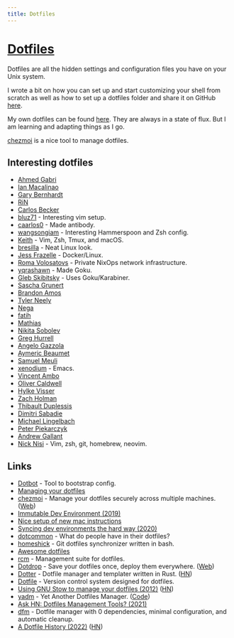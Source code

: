 ```yaml
---
title: Dotfiles
---
```


# [Dotfiles](https://dotfiles.github.io)

Dotfiles are all the hidden settings and configuration files you have on your Unix system.

I wrote a bit on how you can set up and start customizing your shell from scratch as well as how to set up a dotfiles folder and share it on GitHub [here](https://medium.com/@nikitavoloboev/pretty-and-fast-shell-97ea870f2805).

My own dotfiles can be found [here](https://github.com/nikitavoloboev/dotfiles). They are always in a state of flux. But I am learning and adapting things as I go.

[chezmoi](https://github.com/twpayne/chezmoi) is a nice tool to manage dotfiles.

## Interesting dotfiles

- [Ahmed Gabri](https://github.com/ahmedelgabri/dotfiles)
- [Ian Macalinao](https://github.com/macalinao/dotfiles)
- [Gary Bernhardt](https://github.com/garybernhardt/dotfiles)
- [RiN](https://github.com/ri7nz/.dotifiles)
- [Carlos Becker](https://github.com/caarlos0/dotfiles.fish)
- [bluz71](https://github.com/bluz71/dotfiles) - Interesting vim setup.
- [caarlos0](https://github.com/caarlos0/dotfiles) - Made antibody.
- [wangsongiam](https://github.com/wangsongiam/dotfiles) - Interesting Hammerspoon and Zsh config.
- [Keith](https://github.com/keith/dotfiles) - Vim, Zsh, Tmux, and macOS.
- [bresilla](https://github.com/bresilla/dotfiles) - Neat Linux look.
- [Jess Frazelle](https://github.com/jessfraz/dotfiles) - Docker/Linux.
- [Roma Volosatovs](https://github.com/rvolosatovs/infrastructure) - Private NixOps network infrastructure.
- [yqrashawn](https://github.com/yqrashawn/yqdotfiles) - Made Goku.
- [Gleb Skibitsky](https://github.com/skibitsky/dotfiles) - Uses Goku/Karabiner.
- [Sascha Grunert](https://github.com/saschagrunert/dotfiles)
- [Brandon Amos](https://github.com/bamos/dotfiles)
- [Tyler Neely](https://github.com/spacejam/dots)
- [Nega](https://github.com/neg-serg/dotfiles)
- [fatih](https://github.com/fatih/dotfiles)
- [Mathias](https://github.com/mathiasbynens/dotfiles)
- [Nikita Sobolev](https://github.com/sobolevn/dotfiles)
- [Greg Hurrell](https://github.com/wincent/wincent)
- [Angelo Gazzola](https://github.com/nglgzz/dots)
- [Aymeric Beaumet](https://github.com/aymericbeaumet/dotfiles)
- [Samuel Meuli](https://github.com/samuelmeuli/dotfiles)
- [xenodium](https://github.com/xenodium/dotsies) - Emacs.
- [Vincent Ambo](https://git.tazj.in/about)
- [Oliver Caldwell](https://github.com/Olical/dotfiles)
- [Hylke Visser](https://github.com/htdvisser/dotfiles)
- [Zach Holman](https://github.com/holman/dotfiles)
- [Thibault Duplessis](https://github.com/ornicar/dotfiles)
- [Dimitri Sabadie](https://github.com/phaazon/config)
- [Michael Lingelbach](https://github.com/mjlbach/dotfiles)
- [Peter Piekarczyk](https://github.com/peterpme/dotfiles)
- [Andrew Gallant](https://github.com/BurntSushi/dotfiles)
- [Nick Nisi](https://github.com/nicknisi/dotfiles) - Vim, zsh, git, homebrew, neovim.

## Links

- [Dotbot](https://github.com/anishathalye/dotbot) - Tool to bootstrap config.
- [Managing your dotfiles](http://www.anishathalye.com/2014/08/03/managing-your-dotfiles/)
- [chezmoi](https://github.com/twpayne/chezmoi) - Manage your dotfiles securely across multiple machines. ([Web](https://www.chezmoi.io/))
- [Immutable Dev Environment (2019)](https://random.qmx.me/posts/2019/01/18/immutable-dev-environment/)
- [Nice setup of new mac instructions](https://github.com/caarlos0/macOS)
- [Syncing dev environments the hard way (2020)](https://banga.github.io/blog/2020/03/07/syncing-dev-environments-the-hard-way.html)
- [dotcommon](https://github.com/Kharacternyk/dotcommon) - What do people have in their dotfiles?
- [homeshick](https://github.com/andsens/homeshick) - Git dotfiles synchronizer written in bash.
- [Awesome dotfiles](https://github.com/webpro/awesome-dotfiles)
- [rcm](https://github.com/thoughtbot/rcm) - Management suite for dotfiles.
- [Dotdrop](https://github.com/deadc0de6/dotdrop) - Save your dotfiles once, deploy them everywhere. ([Web](https://deadc0de.re/dotdrop/))
- [Dotter](https://github.com/SuperCuber/dotter) - Dotfile manager and templater written in Rust. ([HN](https://news.ycombinator.com/item?id=25035276))
- [Dotfile](https://github.com/knoebber/dotfile) - Version control system designed for dotfiles.
- [Using GNU Stow to manage your dotfiles (2012)](http://brandon.invergo.net/news/2012-05-26-using-gnu-stow-to-manage-your-dotfiles.html) ([HN](https://news.ycombinator.com/item?id=25549462))
- [yadm](https://yadm.io/) - Yet Another Dotfiles Manager. ([Code](https://github.com/TheLocehiliosan/yadm))
- [Ask HN: Dotfiles Management Tools? (2021)](https://news.ycombinator.com/item?id=26867467)
- [dfm](https://github.com/CGamesPlay/dfm) - Dotfile manager with 0 dependencies, minimal configuration, and automatic cleanup.
- [A Dotfile History (2022)](https://myme.no/posts/2022-04-11-a-dotfile-history.html) ([HN](https://news.ycombinator.com/item?id=31001126))